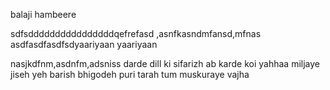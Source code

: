 
balaji hambeere

sdfsddddddddddddddddqefrefasd
,asnfkasndmfansd,mfnas
asdfasdfasdfsdyaariyaan yaariyaan

nasjkdfnm,asdnfm,adsniss darde dill ki sifarizh
ab karde koi yahhaa
miljaye jiseh yeh barish
bhigodeh puri tarah
tum muskuraye vajha
